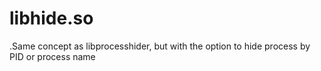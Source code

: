 # libhide.so
.Same concept as libprocesshider, but with the option to hide process by PID or process name
